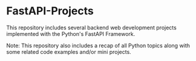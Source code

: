 # FastAPI-Projects
This repository includes several backend web development projects implemented with the Python's FastAPI Framework. 

Note: This repository also includes a recap of all Python topics along with some related code examples and/or mini projects. 
